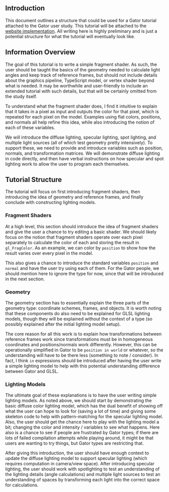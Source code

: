 ## Introduction

This document outlines a structure that could be used for a Gator tutorial attached to the Gator user study. This tutorial will be attached to the [website implementation](https://github.com/cucapra/gator-study/blob/master/implementation.md). All writing here is highly preliminary and is just a potential structure for what the tutorial will eventually look like.

## Information Overview

The goal of this tutorial is to write a simple fragment shader. As such, the user should be taught the basics of the geometry needed to calculate light angles and keep track of reference frames, but should not include details about the graphics pipeline, TypeScript model, or vertex shader beyond what is needed. It may be worthwhile and user-friendly to include an extended tutorial with such details, but that will be certainly omitted from the study itself.

To understand what the fragment shader does, I find it intuitive to explain that it takes in a pixel as input and outputs the color for that pixel, which is repeated for each pixel on the model. Examples using flat colors, positions, and normals all help refine this idea, while also introducing the notion of each of these variables.

We will introduce the diffuse lighting, specular lighting, spot lighting, and multiple light sources (all of which test geometry pretty intensively). To support these, we need to provide and introduce variables such as position, normals, and transformation matrices.  We will demonstrate diffuse lighting in code directly, and then have verbal instructions on how specular and spot lighting work to allow the user to program each themselves.

## Tutorial Structure

The tutorial will focus on first introducing fragment shaders, then introducing the idea of geometry and reference frames, and finally conclude with constructing lighting models.

### Fragment Shaders

At a high level, this section should introduce the idea of fragment shaders and give the user a chance to try editing a basic shader. We should likely focus on the notion that fragment shaders operate over each pixel separately to calculate the color of each and storing the result in `gl_FragColor`. As an example, we can color by `position` to show how the result varies over every pixel in the model. 

This also gives a chance to introduce the standard variables `position` and `normal` and have the user try using each of them. For the Gator people, we should mention here to ignore the type for now, since that will be introduced in the next section.

### Geometry

The geometry section has to essentially explain the three parts of the geometry type: coordinate schemes, frames, and objects. It is worth noting that these components do also need to be explained for GLSL lighting models, though they will be explained without the context of a type (so possibly explained after the initial lighting model setup). 

The core reason for all this work is to explain how transformations between reference frames work since transformations must be in homogeneous coordinates and positions/normals work differently.  However, this can be operationally simplified in Gator to be `position in world` or whatever, so the understanding will have to be there less (something to note / consider).  In fact, I think `in` expressions should be introduced after having the user write a simple lighting model to help with this potential understanding difference between Gator and GLSL.

### Lighting Models

The ultimate goal of these explanations is to have the user writing simple lighting models.  As noted above, we should start by demonstrating the basic diffuse color lighting model, which has the dual benefit of showing off what the user can hope to look for (saving a lot of time) and giving some skeleton code to help with pattern-matching for the specular lighting model.  Also, the user should get the chance here to play with the lighting model a bit; changing the color and intensity / variables to see what happens.  Here also is a chance to see if people are frustrated by Gator types; if there are lots of failed compilation attempts while playing around, it might be that users are wanting to try things, but Gator types are restricting that.

After giving this introduction, the user should have enough context to update the diffuse lighting model to support specular lighting (which requires computation in camera/view space).  After introducing specular lighting, the user should work with spotlighting to test an understanding of the lighting details (angle calculations) and multiple light sources to test an understanding of spaces by transforming each light into the correct space for calculations.
